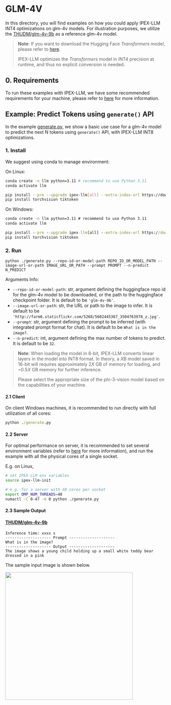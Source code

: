 # GLM-4V

In this directory, you will find examples on how you could apply IPEX-LLM INT4 optimizations on glm-4v models. For illustration purposes, we utilize the [THUDM/glm-4v-9b](https://huggingface.co/THUDM/glm-4v-9b) as a reference glm-4v model.

> **Note**: If you want to download the Hugging Face *Transformers* model, please refer to [here](https://huggingface.co/docs/hub/models-downloading#using-git).
>
> IPEX-LLM optimizes the *Transformers* model in INT4 precision at runtime, and thus no explicit conversion is needed.

## 0. Requirements
To run these examples with IPEX-LLM, we have some recommended requirements for your machine, please refer to [here](../README.md#recommended-requirements) for more information.

## Example: Predict Tokens using `generate()` API
In the example [generate.py](./generate.py), we show a basic use case for a glm-4v model to predict the next N tokens using `generate()` API, with IPEX-LLM INT8 optimizations.
### 1. Install
We suggest using conda to manage environment:

On Linux:

```bash
conda create -n llm python=3.11 # recommend to use Python 3.11
conda activate llm

pip install --pre --upgrade ipex-llm[all] --extra-index-url https://download.pytorch.org/whl/cpu
pip install torchvision tiktoken
```

On Windows:

```cmd
conda create -n llm python=3.11 # recommend to use Python 3.11
conda activate llm

pip install --pre --upgrade ipex-llm[all] --extra-index-url https://download.pytorch.org/whl/cpu
pip install torchvision tiktoken
```

### 2. Run
```
python ./generate.py --repo-id-or-model-path REPO_ID_OR_MODEL_PATH --image-url-or-path IMAGE_URL_OR_PATH --prompt PROMPT --n-predict N_PREDICT
```

Arguments Info:

- `--repo-id-or-model-path`: str, argument defining the huggingface repo id for the glm-4v model to be downloaded, or the path to the huggingface checkpoint folder. It is default to be `'glm-4v-9b'`.
- `--image-url-or-path`: str, the URL or path to the image to infer. It is default to be `'http://farm6.staticflickr.com/5268/5602445367_3504763978_z.jpg'`.
- `--prompt`: str, argument defining the prompt to be inferred (with integrated prompt format for chat). It is default to be `What is in the image?`.
- `--n-predict`: int, argument defining the max number of tokens to predict. It is default to be `32`.

> **Note**: When loading the model in 8-bit, IPEX-LLM converts linear layers in the model into INT8 format. In theory, a *X*B model saved in 16-bit will requires approximately 2*X* GB of memory for loading, and ~0.5*X* GB memory for further inference.
>
> Please select the appropriate size of the phi-3-vision model based on the capabilities of your machine.

#### 2.1 Client
On client Windows machines, it is recommended to run directly with full utilization of all cores:
```cmd
python ./generate.py
```

#### 2.2 Server
For optimal performance on server, it is recommended to set several environment variables (refer to [here](../README.md#best-known-configuration-on-linux) for more information), and run the example with all the physical cores of a single socket.

E.g. on Linux,
```bash
# set IPEX-LLM env variables
source ipex-llm-init

# e.g. for a server with 48 cores per socket
export OMP_NUM_THREADS=48
numactl -C 0-47 -m 0 python ./generate.py
```

#### 2.3 Sample Output
#### [THUDM/glm-4v-9b](https://huggingface.co/THUDM/glm-4v-9b)
```log
Inference time: xxxx s
-------------------- Prompt --------------------
What is in the image?
-------------------- Output --------------------
The image shows a young child holding up a small white teddy bear dressed in a pink
```
The sample input image is shown below. 

<a href="http://farm6.staticflickr.com/5268/5602445367_3504763978_z.jpg"><img width=400px src="http://farm6.staticflickr.com/5268/5602445367_3504763978_z.jpg" ></a>